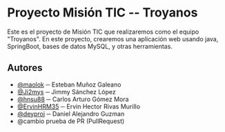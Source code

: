 # Proyecto Misión TIC -- Troyanos

Este es el proyecto de Misión TIC que realizaremos como el equipo "Troyanos".
En este proyecto, crearemos una aplicación web usando java, SpringBoot,
bases de datos MySQL, y otras herramientas.

## Autores
 - [@maolok](https://github.com/maolok) ─ Esteban Muñoz Galeano
 - [@Ji2mys](https://github.com/Ji2mys) ─ Jimmy Sánchez López
 - [@hnsu88](https://github.com/hnsu88) ─ Carlos Arturo Gómez Mora
 - [@ErvinHRM35](https://github.com/ErvinHRM35) ─ Ervin Hector Rivas Murillo
 - [@deyproj](https://github.com/deyproj) ─ Daniel Alejandro Guzman
 - @cambio prueba de PR (PullRequest) 
